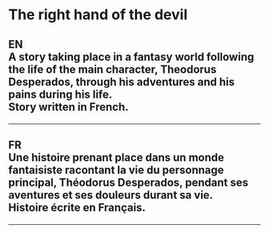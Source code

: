 # The right hand of the devil

## EN <br> A story taking place in a fantasy world following the life of the main character, Theodorus Desperados, through his adventures and his pains during his life. <br> Story written in French. <hr>

## FR <br> Une histoire prenant place dans un monde fantaisiste racontant la vie du personnage principal, Théodorus Desperados, pendant ses aventures et ses douleurs durant sa vie. <br> Histoire écrite en Français. <hr>
